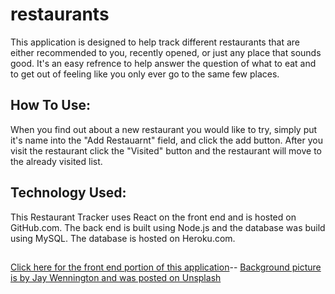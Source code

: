 # restaurants
This application is designed to help track different restaurants that are either recommended to you, recently opened, or just any place that sounds good. It's an easy refrence to help answer the question of what to eat and to get out of feeling like you only ever go to the same few places.

## How To Use:
When you find out about a new restaurant you would like to try, simply put it's name into the "Add Restauarnt" field, and click the add button. After you visit the restaurant click the "Visited" button and the restaurant will move to the already visited list.

## Technology Used:
This Restaurant Tracker uses React on the front end and is hosted on GitHub.com. The back end is built using Node.js and the database was build using MySQL. The database is hosted on Heroku.com.

## 
[Click here for the front end portion of this application](https://github.com/JBVenuto/restaurantfrontend)--
[Background picture is by Jay Wennington and was posted on Unsplash](https://unsplash.com/photos/N_Y88TWmGwA)
